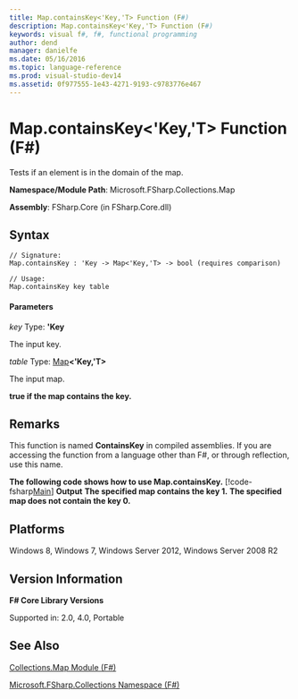 ```yaml
---
title: Map.containsKey<'Key,'T> Function (F#)
description: Map.containsKey<'Key,'T> Function (F#)
keywords: visual f#, f#, functional programming
author: dend
manager: danielfe
ms.date: 05/16/2016
ms.topic: language-reference
ms.prod: visual-studio-dev14
ms.assetid: 0f977555-1e43-4271-9193-c9783776e467 
---
```


# Map.containsKey<'Key,'T> Function (F#)

Tests if an element is in the domain of the map.

**Namespace/Module Path**: Microsoft.FSharp.Collections.Map

**Assembly**: FSharp.Core (in FSharp.Core.dll)


## Syntax

```
// Signature:
Map.containsKey : 'Key -> Map<'Key,'T> -> bool (requires comparison)

// Usage:
Map.containsKey key table
```

#### Parameters
*key*
Type: **'Key**


The input key.


*table*
Type: [Map](https://msdn.microsoft.com/library/975316ea-55e3-4987-9994-90897ad45664)**&lt;'Key,'T&gt;**


The input map.



**true if the map contains the key.**
## Remarks
This function is named **ContainsKey** in compiled assemblies. If you are accessing the function from a language other than F#, or through reflection, use this name.

**The following code shows how to use Map.containsKey.**
[!code-fsharp[Main](snippets/fsmaps/snippet3.fs)]
**Output**
**The specified map contains the key 1.**
**The specified map does not contain the key 0.**
## Platforms
Windows 8, Windows 7, Windows Server 2012, Windows Server 2008 R2


## Version Information
**F# Core Library Versions**

Supported in: 2.0, 4.0, Portable




## See Also
[Collections.Map Module &#40;F&#35;&#41;](Collections.Map-Module-%5BFSharp%5D.md)

[Microsoft.FSharp.Collections Namespace &#40;F&#35;&#41;](Microsoft.FSharp.Collections-Namespace-%5BFSharp%5D.md)

